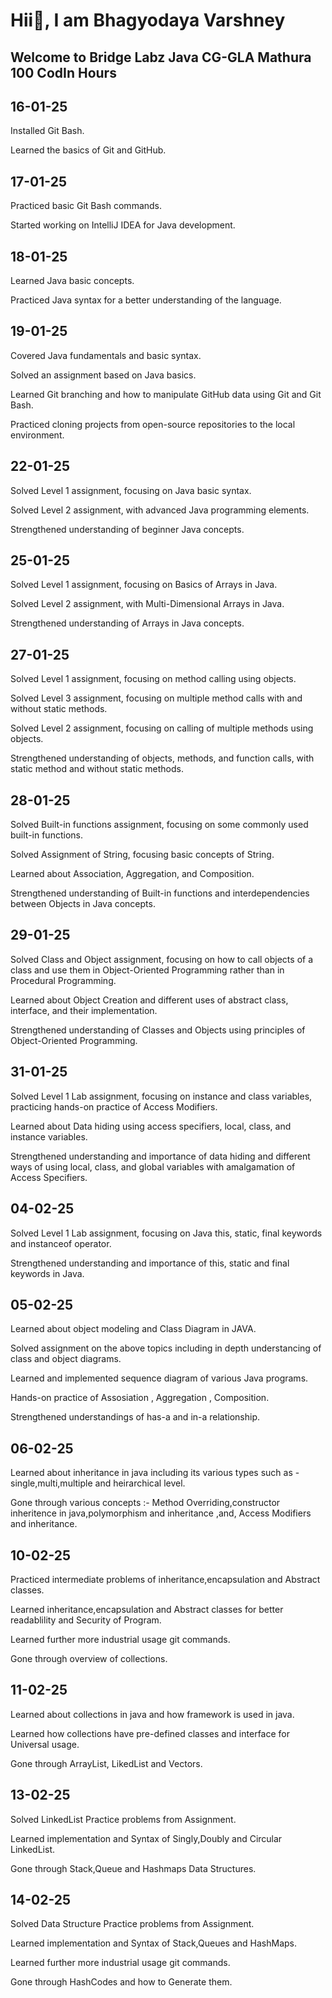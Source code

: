 <h1>Hii👋, I am Bhagyodaya Varshney</h1>
<h2>Welcome to Bridge Labz Java CG-GLA Mathura 100 CodIn Hours</h2>

<h2>16-01-25</h2>
<p>Installed Git Bash.</p>
<p>Learned the basics of Git and GitHub.</p>

<h2>17-01-25</h2>
<p>Practiced basic Git Bash commands.</p>
<p>Started working on IntelliJ IDEA for Java development.</p>

<h2>18-01-25</h2>
<p>Learned Java basic concepts.</p>
<p>Practiced Java syntax for a better understanding of the language.</p>

<h2>19-01-25</h2>
<p>Covered Java fundamentals and basic syntax.</p>
<p>Solved an assignment based on Java basics.</p>
<p>Learned Git branching and how to manipulate GitHub data using Git and Git Bash.</p>
<p>Practiced cloning projects from open-source repositories to the local environment.</p>

<h2>22-01-25</h2>
<p>Solved Level 1 assignment, focusing on Java basic syntax.</p>
<p>Solved Level 2 assignment, with advanced Java programming elements.</p>
<p>Strengthened understanding of beginner Java concepts.</p>

<h2>25-01-25</h2>
<p>Solved Level 1 assignment, focusing on Basics of Arrays in Java.</p>
<p>Solved Level 2 assignment, with Multi-Dimensional Arrays in Java.</p>
<p>Strengthened understanding of Arrays in Java concepts.</p>

<h2>27-01-25</h2>
<p>Solved Level 1 assignment, focusing on method calling using objects.</p>
<p>Solved Level 3 assignment, focusing on multiple method calls with and without static methods.</p>
<p>Solved Level 2 assignment, focusing on calling of multiple methods using objects.</p>
<p>Strengthened understanding of objects, methods, and function calls, with static method and without static methods.</p>

<h2>28-01-25</h2>
<p>Solved Built-in functions assignment, focusing on some commonly used built-in functions.</p>
<p>Solved Assignment of String, focusing basic concepts of String.</p>
<p>Learned about Association, Aggregation, and Composition.</p>
<p>Strengthened understanding of Built-in functions and interdependencies between Objects in Java concepts.</p>

<h2>29-01-25</h2>
<p>Solved Class and Object assignment, focusing on how to call objects of a class and use them in Object-Oriented Programming rather than in Procedural Programming.</p>
<p>Learned about Object Creation and different uses of abstract class, interface, and their implementation.</p>
<p>Strengthened understanding of Classes and Objects using principles of Object-Oriented Programming.</p>

<h2>31-01-25</h2>
<p>Solved Level 1 Lab assignment, focusing on instance and class variables, practicing hands-on practice of Access Modifiers.</p>
<p>Learned about Data hiding using access specifiers, local, class, and instance variables.</p>
<p>Strengthened understanding and importance of data hiding and different ways of using local, class, and global variables with amalgamation of Access Specifiers.</p>

<h2>04-02-25</h2>
<p>Solved Level 1 Lab assignment, focusing on Java this, static, final keywords and instanceof operator.</p>
<p>Strengthened understanding and importance of this, static and final keywords in Java.</p>

<h2>05-02-25</h2>
<p>Learned about object modeling and Class Diagram in JAVA.</p>
<p>Solved assignment on the above topics including in depth understancing of class and object diagrams.</p>
<p>Learned and implemented sequence diagram of various Java programs.</p>
<p>Hands-on practice of Assosiation , Aggregation , Composition.</p>
<p>Strengthened understandings of has-a and in-a relationship.</p>

<h2>06-02-25</h2>
<p>Learned about inheritance in java including its various types such as -single,multi,multiple and heirarchical level.</p>
<p>Gone through various concepts :- Method Overriding,constructor inheritence in java,polymorphism and inheritance ,and, Access Modifiers and inheritance.</p>

<h2>10-02-25</h2>
<p>Practiced intermediate problems of inheritance,encapsulation and Abstract classes.</p>
<p>Learned inheritance,encapsulation and Abstract classes for better readablility and Security of Program.</p>
<p>Learned further more industrial usage git commands.</p>
<p>Gone through overview of collections.</p>

<h2>11-02-25</h2>
<p>Learned about collections in java and how framework is used in java.</p>
<p>Learned how collections have pre-defined classes and interface for Universal usage.</p>
<p>Gone through ArrayList, LikedList and Vectors.</p>
<h2>13-02-25</h2>
<p>Solved LinkedList Practice problems from Assignment.</p>
<p>Learned implementation and Syntax of Singly,Doubly and Circular LinkedList.</p>
<p>Gone through Stack,Queue and Hashmaps Data Structures.</p>
<h2>14-02-25</h2>
<p>Solved Data Structure Practice problems from Assignment.</p>
<p>Learned implementation and Syntax of Stack,Queues and HashMaps.</p>
<p>Learned further more industrial usage git commands.</p>
<p>Gone through HashCodes and how to Generate them.</p>
